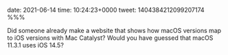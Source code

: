 date: 2021-06-14
time: 10:24:23+0000
tweet: 1404384212099207174
%%%

Did someone already make a website that shows how macOS versions map to iOS versions with Mac Catalyst? Would you have guessed that macOS 11.3.1 uses iOS 14.5?
